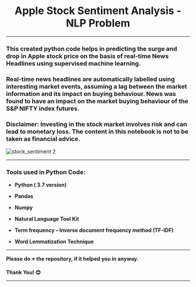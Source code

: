 # <center>Apple Stock Sentiment Analysis - NLP Problem</center>

--- 

<p><h3> This created python code helps in predicting the surge and drop in Apple stock price on the basis of real-time News Headlines using supervised machine learning.</h3></p>

<p><h3> Real-time news headlines are automatically labelled using interesting market events, assuming a lag between the market information and its impact on buying behaviour. News was found to have an impact on the market buying behaviour of the S&P NIFTY index futures.</h3></p>

<p><h3> <b>Disclaimer:</b> Investing in the stock market involves risk and can lead to monetary loss. The content in this notebook is not to be taken as financial advice.</h3></p>

![stock_sentiment 2](https://user-images.githubusercontent.com/72686156/105338448-95a0d400-5c01-11eb-9b36-27a481786c2b.jpeg)

--- 

<h3> Tools used in Python Code: </h3>
<ul>
<li><p><b>Python ( 3.7 version)</b></p></li>
<li><p><b>Pandas</b></p></li>
<li><p><b>Numpy</b></p></li>
<li><p><b>Natural Language Tool Kit</b></p></li>
<li><p><b>Term frequency – Inverse document frequency method (TF-IDF)</b></p></li>
<li><p><b>Word Lemmatization Technique
</b></p></li>
</ul>

---

<p> <b> Please do ⭐ the repository, if it helped you in anyway.</b> </p>
<p> <b> Thank You! 😊 </b> </p>

---
